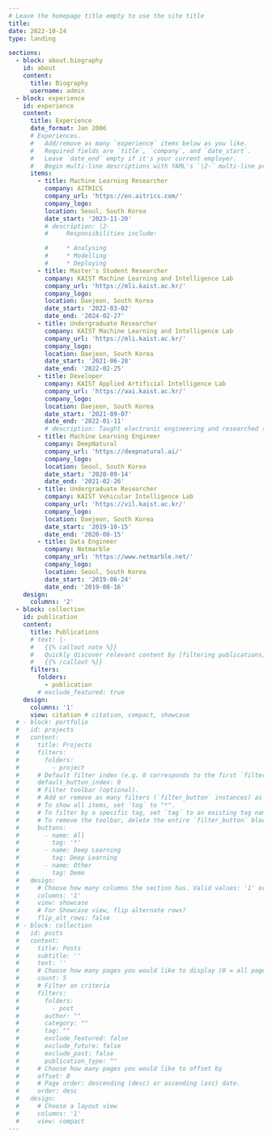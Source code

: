 ```yaml
---
# Leave the homepage title empty to use the site title
title:
date: 2022-10-24
type: landing

sections:
  - block: about.biography
    id: about
    content:
      title: Biography
      username: admin
  - block: experience
    id: experience
    content:
      title: Experience
      date_format: Jan 2006
      # Experiences.
      #   Add/remove as many `experience` items below as you like.
      #   Required fields are `title`, `company`, and `date_start`.
      #   Leave `date_end` empty if it's your current employer.
      #   Begin multi-line descriptions with YAML's `|2-` multi-line prefix.
      items:
        - title: Machine Learning Researcher
          company: AITRICS
          company_url: 'https://en.aitrics.com/'
          company_logo: 
          location: Seoul, South Korea
          date_start: '2023-11-20'
          # description: |2-
          #     Responsibilities include:

          #     * Analysing
          #     * Modelling
          #     * Deploying
        - title: Master's Student Researcher
          company: KAIST Machine Learning and Intelligence Lab
          company_url: 'https://mli.kaist.ac.kr/'
          company_logo: 
          location: Daejeon, South Korea
          date_start: '2022-03-02'
          date_end: '2024-02-27'
        - title: Undergraduate Researcher
          company: KAIST Machine Learning and Intelligence Lab
          company_url: 'https://mli.kaist.ac.kr/'
          company_logo: 
          location: Daejeon, South Korea
          date_start: '2021-06-28'
          date_end: '2022-02-25'
        - title: Developer
          company: KAIST Applied Artificial Intelligence Lab
          company_url: 'https://aai.kaist.ac.kr/'
          company_logo: 
          location: Daejeon, South Korea
          date_start: '2021-09-07'
          date_end: '2022-01-11'
          # description: Taught electronic engineering and researched semiconductor physics.
        - title: Machine Learning Engineer
          company: DeepNatural
          company_url: 'https://deepnatural.ai/'
          company_logo: 
          location: Seoul, South Korea
          date_start: '2020-09-14'
          date_end: '2021-02-26'
        - title: Undergraduate Researcher
          company: KAIST Vehicular Intelligence Lab
          company_url: 'https://vil.kaist.ac.kr/'
          company_logo: 
          location: Daejeon, South Korea
          date_start: '2019-10-15'
          date_end: '2020-08-15'
        - title: Data Engineer
          company: Netmarble
          company_url: 'https://www.netmarble.net/'
          company_logo: 
          location: Seoul, South Korea
          date_start: '2019-06-24'
          date_end: '2019-08-16'
    design:
      columns: '2'
  - block: collection
    id: publication
    content:
      title: Publications
      # text: |-
      #   {{% callout note %}}
      #   Quickly discover relevant content by [filtering publications](./publication/).
      #   {{% /callout %}}
      filters:
        folders:
          - publication
        # exclude_featured: true
    design:
      columns: '1'
      view: citation # citation, compact, showcase
  # - block: portfolio
  #   id: projects
  #   content:
  #     title: Projects
  #     filters:
  #       folders:
  #         - project
  #     # Default filter index (e.g. 0 corresponds to the first `filter_button` instance below).
  #     default_button_index: 0
  #     # Filter toolbar (optional).
  #     # Add or remove as many filters (`filter_button` instances) as you like.
  #     # To show all items, set `tag` to "*".
  #     # To filter by a specific tag, set `tag` to an existing tag name.
  #     # To remove the toolbar, delete the entire `filter_button` block.
  #     buttons:
  #       - name: All
  #         tag: '*'  
  #       - name: Deep Learning
  #         tag: Deep Learning
  #       - name: Other
  #         tag: Demo
  #   design:
  #     # Choose how many columns the section has. Valid values: '1' or '2'.
  #     columns: '1'
  #     view: showcase
  #     # For Showcase view, flip alternate rows?
  #     flip_alt_rows: false
  # - block: collection
  #   id: posts
  #   content:
  #     title: Posts
  #     subtitle: ''
  #     text: ''
  #     # Choose how many pages you would like to display (0 = all pages)
  #     count: 5
  #     # Filter on criteria
  #     filters:
  #       folders:
  #         - post
  #       author: ""
  #       category: ""
  #       tag: ""
  #       exclude_featured: false
  #       exclude_future: false
  #       exclude_past: false
  #       publication_type: ""
  #     # Choose how many pages you would like to offset by
  #     offset: 0
  #     # Page order: descending (desc) or ascending (asc) date.
  #     order: desc
  #   design:
  #     # Choose a layout view
  #     columns: '1'
  #     view: compact
---
```

